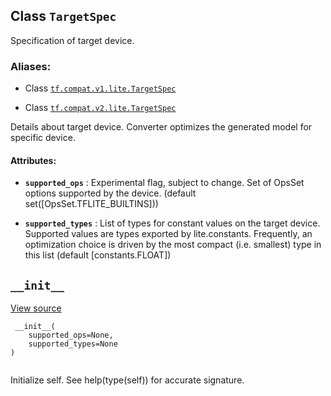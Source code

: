 

## Class  `TargetSpec` 
Specification of target device.



### Aliases:

- Class [ `tf.compat.v1.lite.TargetSpec` ](/api_docs/python/tf/lite/TargetSpec)

- Class [ `tf.compat.v2.lite.TargetSpec` ](/api_docs/python/tf/lite/TargetSpec)

Details about target device. Converter optimizes the generated model for
specific device.



#### Attributes:

- **`supported_ops`** : Experimental flag, subject to change. Set of OpsSet options
supported by the device. (default set([OpsSet.TFLITE_BUILTINS]))

- **`supported_types`** : List of types for constant values on the target device.
Supported values are types exported by lite.constants. Frequently, an
optimization choice is driven by the most compact (i.e. smallest)
type in this list (default [constants.FLOAT])



##  `__init__` 
[View source](https://github.com/tensorflow/tensorflow/blob/r2.0/tensorflow/lite/python/lite.py#L149-L155)



```
 __init__(
    supported_ops=None,
    supported_types=None
)
 
```

Initialize self.  See help(type(self)) for accurate signature.


